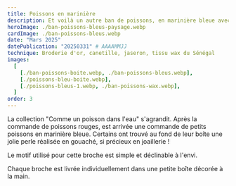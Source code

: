 ```yaml
---
title: Poissons en marinière
description: Et voilà un autre ban de poissons, en marinière bleue avec un petit rayon orange sur le flanc.
heroImage: ./ban-poissons-bleus-paysage.webp
cardImage: ./ban-poissons-bleus.webp
date: "Mars 2025"
datePublication: "20250331" # AAAAMMJJ
technique: Broderie d'or, canetille, jaseron, tissu wax du Sénégal
images:
  [
    [./ban-poissons-boite.webp, ./ban-poissons-bleus.webp],
    [./poissons-bleu-boite.webp],
    [./poissons-bleus-1.webp, ./ban-poissons-wax.webp],
  ]
order: 3
---
```


La collection "Comme un poisson dans l'eau" s'agrandit. Après la commande de poissons rouges, est arrivée une commande de petits poissons en marinière bleue. Certains ont trouvé au fond de leur boîte une jolie perle réalisée en gouaché, si précieux en joaillerie ! 

Le motif utilisé pour cette broche est simple et déclinable à l'envi.

Chaque broche est livrée individuellement dans une petite boîte décorée à la main.